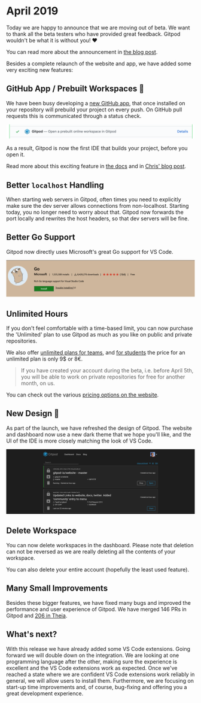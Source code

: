 # April 2019

Today we are happy to announce that we are moving out of beta.
We want to thank all the beta testers who have provided great feedback. Gitpod wouldn't be what it is without you! ❤️

You can read more about the announcement in [the blog post](https://www.gitpod.io/blog/gitpod-launch).

Besides a complete relaunch of the website and app, we have added some very exciting new features:

## GitHub App / Prebuilt Workspaces 🚀

We have been busy developing a <a href="https://github.com/apps/gitpod-io" target="_blank">new GitHub app</a>, that once installed on your repository will prebuild your project on every push.
On GitHub pull requests this is communicated through a status check.

![Prebuilt Check on PR](./img/prebuilt-check.png)

As a result, Gitpod is now the first IDE that builds your project, before you open it.

Read more about this exciting feature in [the docs](https://www.gitpod.io/docs/prebuilds/) and in [Chris' blog post](https://www.gitpod.io/blog/prebuilds/).

## Better `localhost` Handling

When starting web servers in Gitpod, often times you need to explicitly make sure the dev server allows connections from non-localhost.
Starting today, you no longer need to worry about that. Gitpod now forwards the port locally and rewrites the host headers,
so that dev servers will be fine.

## Better Go Support

Gitpod now directly uses Microsoft's great Go support for VS Code.

![VS Code Go Extension](./img/vscode-go.png)

## Unlimited Hours

If you don't feel comfortable with a time-based limit, you can now purchase the 'Unlimited' plan to use Gitpod as much as you like on public and private repositories.

We also offer [unlimited plans for teams](https://gitpod.io/teams/), and [for students](https://www.gitpod.io/pricing/) the price for an unlimited plan is only 9$ or 8€.

> If you have created your account during the beta, i.e. before April 5th, you will be able to work on private repositories for free for another month, on us.

You can check out the various [pricing options on the website](https://www.gitpod.io/pricing/).

## New Design 💄

As part of the launch, we have refreshed the design of Gitpod. The website and dashboard now use a new dark theme that we hope you'll like, and the UI of the
IDE is more closely matching the look of VS Code.

![New Dashboard](./img/dashboard-design.png)

## Delete Workspace

You can now delete workspaces in the dashboard. Please note that deletion can not be reversed as we are really
deleting all the contents of your workspace.

You can also delete your entire account (hopefully the least used feature).

## Many Small Improvements

Besides these bigger features, we have fixed many bugs and improved the performance and user experience of Gitpod.
We have merged 146 PRs in Gitpod and <a href="https://github.com/theia-ide/theia/pulls?utf8=%E2%9C%93&q=is%3Apr+merged%3A%3E2019-02-05+" target="_blank">206 in Theia</a>.

## What's next?

With this release we have already added some VS Code extensions. Going forward we will double down on the integration.
We are looking at one programming language after the other, making sure the experience is excellent and the VS Code extensions
work as expected. Once we've reached a state where we are confident VS Code extensions work reliably in general, we will allow users to install them.
Furthermore, we are focusing on start-up time improvements and, of course, bug-fixing and offering you a great development experience.
